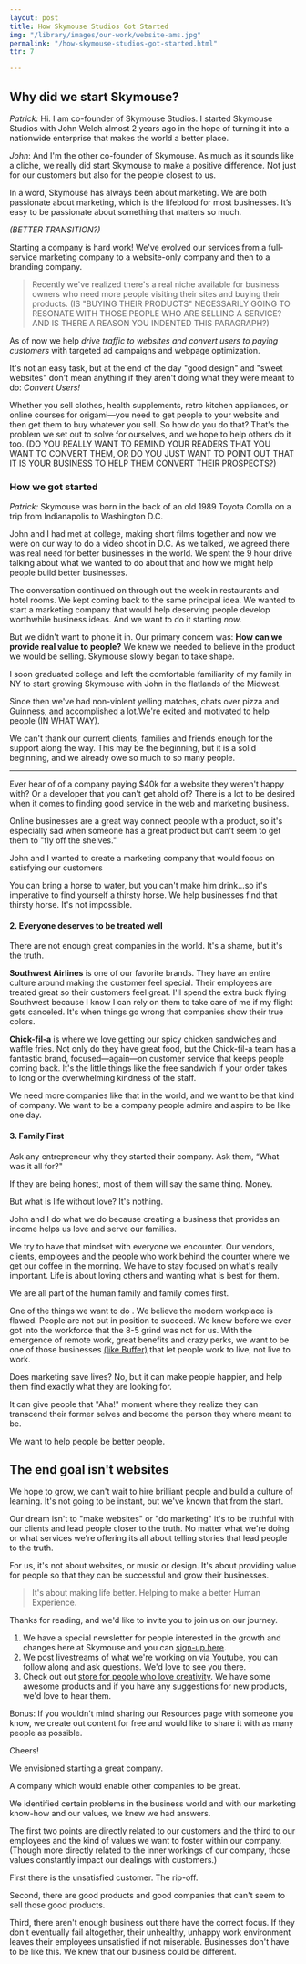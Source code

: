 ```yaml
---
layout: post
title: How Skymouse Studios Got Started
img: "/library/images/our-work/website-ams.jpg"
permalink: "/how-skymouse-studios-got-started.html"
ttr: 7

---
```

## Why did we start Skymouse?

_Patrick:_ Hi. I am co-founder of Skymouse Studios. I started Skymouse Studios with John Welch almost 2 years ago in the hope of turning it into a nationwide enterprise that makes the world a better place. 

_John_: And I'm the other co-founder of Skymouse. As much as it sounds like a cliche, we really did start Skymouse to make a positive difference. Not just for our customers but also for the people closest to us. 

In a word, Skymouse has always been about marketing. We are both passionate about marketing, which is the lifeblood for most businesses. It’s easy to be passionate about something that matters so much.

_(BETTER TRANSITION?)_

Starting a company is hard work! We've evolved our services from a full-service marketing company to a website-only company and then to a branding company. 

> Recently we've realized there's a real niche available for business owners who need more people visiting their sites and buying their products. (IS "BUYING THEIR PRODUCTS" NECESSARILY GOING TO RESONATE WITH THOSE PEOPLE WHO ARE SELLING A SERVICE? AND IS THERE A REASON YOU INDENTED THIS PARAGRAPH?)

As of now we help _drive traffic to websites and convert users to paying customers_ with targeted ad campaigns and webpage optimization.

It's not an easy task, but at the end of the day "good design" and "sweet websites" don't mean anything if they aren't doing what they were meant to do: _Convert Users!_

Whether you sell clothes, health supplements, retro kitchen appliances, or online courses for origami—you need to get people to your website and then get them to buy whatever you sell. So how do you do that? That's the problem we set out to solve for ourselves, and we hope to help others do it too. (DO YOU REALLY WANT TO REMIND YOUR READERS THAT YOU WANT TO CONVERT THEM, OR DO YOU JUST WANT TO POINT OUT THAT IT IS YOUR BUSINESS TO HELP THEM CONVERT THEIR PROSPECTS?)

### How we got started

_Patrick:_ Skymouse was born in the back of an old 1989 Toyota Corolla on a trip from Indianapolis to Washington D.C.

John and I had met at college, making short films together and now we were on our way to do a video shoot in D.C. As we talked, we agreed there was real need for better businesses in the world. We spent the 9 hour drive talking about what we wanted to do about that and how we might help people build better businesses. 

The conversation continued on through out the week in restaurants and hotel rooms. We kept coming back to the same principal idea. We wanted to start a marketing company that would help deserving people develop worthwhile business ideas. And we want to do it starting _now_. 

But we didn't want to phone it in. Our primary concern was: **How can we provide real value to people?** We knew we needed to believe in the product we would be selling. Skymouse slowly began to take shape.

I soon graduated college and left the comfortable familiarity of my family in NY to start growing Skymouse with John in the flatlands of the Midwest.

Since then we've had non-violent yelling matches, chats over pizza and Guinness, and accomplished a lot.We're exited and motivated to help people (IN WHAT WAY).

We can't thank our current clients, families and friends enough for the support along the way. This may be the beginning, but it is a solid beginning, and we already owe so much to so many people.

***

Ever hear of of a company paying $40k for a website they weren't happy with? Or a developer that you can't get ahold of? There is a lot to be desired when it comes to finding good service in the web and marketing business.

Online businesses are a great way connect people with a product, so it's especially sad when someone has a great product but can't seem to get them to "fly off the shelves."

John and I wanted to create a marketing company that would focus on satisfying our customers

You can bring a horse to water, but you can't make him drink...so it's imperative to find yourself a thirsty horse. We help businesses find that thirsty horse. It's not impossible.

#### 2. Everyone deserves to be treated well

There are not enough great companies in the world. It's a shame, but it's the truth.

**Southwest Airlines** is one of our favorite brands. They have an entire culture around making the customer feel special. Their employees are treated great so their customers feel great. I'll spend the extra buck flying Southwest because I know I can rely on them to take care of me if my flight gets canceled. It's when things go wrong that companies show their true colors.

**Chick-fil-a** is where we love getting our spicy chicken sandwiches and waffle fries. Not only do they have great food, but the Chick-fil-a team has a fantastic brand, focused—again—on customer service that keeps people coming back. It's the little things like the free sandwich if your order takes to long or the overwhelming kindness of the staff.

We need more companies like that in the world, and we want to be that kind of company. We want to be a company people admire and aspire to be like one day.

#### 3. Family First

Ask any entrepreneur why they started their company. Ask them, “What was it all for?"

If they are being honest, most of them will say the same thing. Money.

But what is life without love? It's nothing.

John and I do what we do because creating a business that provides an income helps us love and serve our families. 

We try to have that mindset with everyone we encounter.  Our vendors, clients, employees and the people who work behind the counter where we get our coffee in the morning. We have to stay focused on what's really important. Life is about loving others and wanting what is best for them. 

We are all part of the human family and family comes first.

One of the things we want to do . We believe the modern workplace is flawed. People are not put in position to succeed. We knew before we ever got into the workforce that the 8-5 grind was not for us.  With the emergence of remote work, great benefits and crazy perks, we want to be one of those businesses [(like Buffer)](https://open.buffer.com/distributed-team-benefits/ "Buffer Blogpost on Remote Work") that let people work to live, not live to work.

Does marketing save lives? No, but it can make people happier, and help them find exactly what they are looking for.

It can give people that "Aha!" moment where they realize they can transcend their former selves and become the person they where meant to be.

We want to help people be better people.

## The end goal isn't websites

We hope to grow, we can't wait to hire brilliant people and build a culture of learning. It's not going to be instant, but we've known that from the start.

Our dream isn't to "make websites" or "do marketing" it's to be truthful with our clients and lead people closer to the truth. No matter what we're doing or what services we're offering its all about telling stories that lead people to the truth.

For us, it's not about websites, or music or design. It's about providing value for people so that they can be successful and grow their businesses.

> It's about making life better. Helping to make a better Human Experience.

Thanks for reading, and we'd like to invite you to join us on our journey.

1. We have a special newsletter for people interested in the growth and changes here at Skymouse and you can [sign-up here](#).
2. We post livestreams of what we're working on [via Youtube](#), you can follow along and ask questions. We'd love to see you there.
3. Check out out [store for people who love creativity](#). We have some awesome products and if you have any suggestions for new products, we'd love to hear them.

Bonus: If you wouldn't mind sharing our Resources page with someone you know, we create out content for free and would like to share it with as many people as possible.

Cheers!

We envisioned starting a great company. 

A company which would enable other companies to be great.

We identified certain problems in the business world and with our marketing know-how and our values, we knew we had answers.

The first two points are directly related to our customers and the third to our employees and the kind of values we want to foster within our company. (Though more directly related to the inner workings of our company, those values constantly impact our dealings with customers.)

First there is the unsatisfied customer. The rip-off.

Second, there are good products and good companies that can't seem to sell those good products.

Third, there aren't enough business out there have the correct focus. If they don't eventually fail altogether, their unhealthy, unhappy work environment leaves their employees unsatisfied if not miserable. Businesses don't have to be like this. We knew that our business could be different.